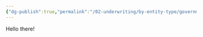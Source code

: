 ```yaml
---
{"dg-publish":true,"permalink":"/02-underwriting/by-entity-type/government-entity/","title":"Government Entity"}
---
```


Hello there!
